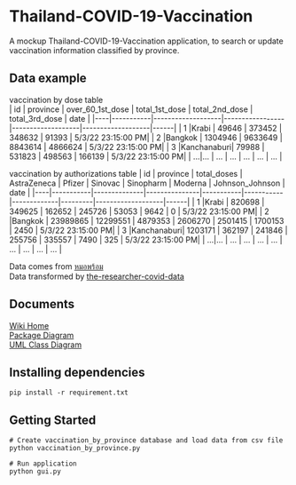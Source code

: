 # Thailand-COVID-19-Vaccination
A mockup Thailand-COVID-19-Vaccination application, to search or update vaccination information classified by province.

## Data example   
vaccination by dose table   
| id |	province |	over_60_1st_dose |	total_1st_dose |	total_2nd_dose |	total_3rd_dose | date |
|----|-----------|-------------------|-----------------|-------------------|-------------------|------|
| 1	|Krabi       |	49646            |	373452         |	348632         |	91393          | 5/3/22 23:15:00 PM|
| 2	|Bangkok     |	1304946          |	9633649        |	8843614        |	4866624	       | 5/3/22 23:15:00 PM|
| 3	|Kanchanaburi|	79988            |	531823         |	498563         |	166139         | 5/3/22 23:15:00 PM|
| ...|...        |	...              |	...            |	...            |	...            | ...               |


vaccination by authorizations table
| id |	province |	total_doses |	AstraZeneca |	Pfizer  |	Sinovac |	Sinopharm |	Moderna |	Johnson_Johnson | date |
|----|-----------|--------------|---------------|-----------|-----------|-------------|---------|-------------------|------|
| 1	|Krabi       |	820698      |	349625      |	162652  |	245726  |	53053     |	9642    |	0               | 5/3/22 23:15:00 PM|
| 2	|Bangkok     |	23989865    |	12299551    |	4879353 |	2606270	|	2501415   |	1700153	|	2450            | 5/3/22 23:15:00 PM|
| 3	|Kanchanaburi|	1203171     |	362197      |	241846  |	255756  |	335557    |	7490    |	325             | 5/3/22 23:15:00 PM|
| ...|...        |	...         |	...         |	...     |	...     |	...       |	...     |	...             | ...               |


Data comes from [หมอพร้อม](https://dashboard-vaccine.moph.go.th/dashboard.html)    
Data transformed by [the-researcher-covid-data](https://github.com/porames/the-researcher-covid-data)    

## Documents
[Wiki Home](../../wiki/Home)    
[Package Diagram](../../wiki/Package-Diagram)    
[UML Class Diagram](../../wiki/UML-Class-Diagram)    

## Installing dependencies
    pip install -r requirement.txt

## Getting Started
    # Create vaccination_by_province database and load data from csv file
    python vaccination_by_province.py

    # Run application
    python gui.py
